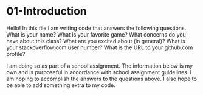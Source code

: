 # 01-Introduction

Hello!
In this file I am writing code that answers the following questions. 
What is your name?
What is your favorite game?
What concerns do you have about this class?
What are you excited about (in general)?
What is your stackoverflow.com user number?
What is the URL to your github.com profile?

I am doing so as part of a school assignment. The information below is my own and is purposeful in accordance with school assignment guidelines. I am hoping to accomplish the answers to the questions above. I also hope to be able to add something extra to my code. 